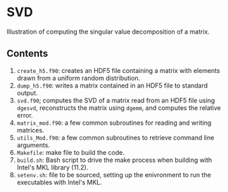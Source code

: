 SVD
===

Illustration of computing the singular value decomposition of a matrix.

Contents
--------
1. `create_h5.f90`: creates an HDF5 file containing a matrix with elements
    drawn from a uniform random distribution.
1. `dump_h5.f90`: writes a matrix contained in an HDF5 file to standard
    output.
1. `svd.f90`; computes the SVD of a matrix read from an HDF5 file using
    `dgesvd`, reconstructs the matrix using `dgemm`, and computes the
    relative error.
1. `matrix_mod.f90`: a few common subroutines for reading and writing
    matrices.
1. `utils_Mod.f90`: a few common subroutines to retrieve command line
    arguments.
1. `Makefile`: make file to build the code.
1. `build.sh`: Bash script to drive the make process when building with
    Intel's MKL library (11.2).
1. `setenv.sh`: file to be sourced, setting up the enivronment to run
    the executables with Intel's MKL.
